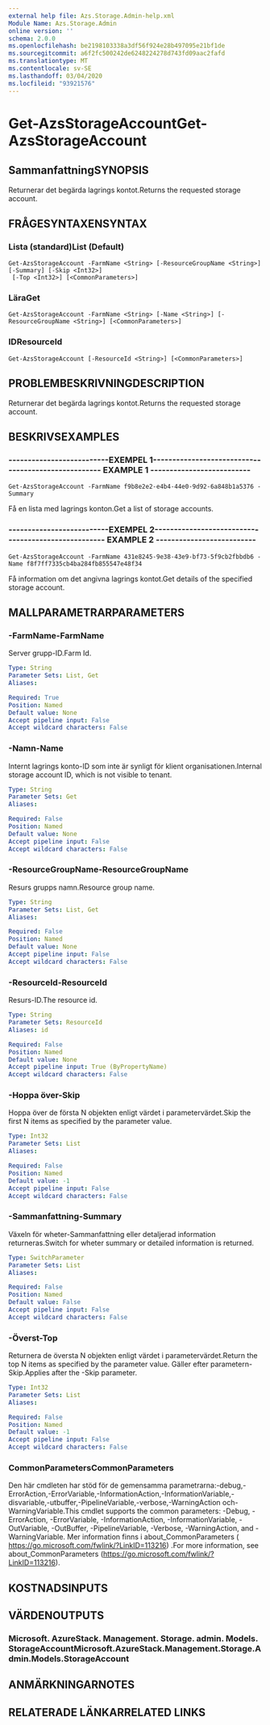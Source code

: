 ```yaml
---
external help file: Azs.Storage.Admin-help.xml
Module Name: Azs.Storage.Admin
online version: ''
schema: 2.0.0
ms.openlocfilehash: be2198103338a3df56f924e28b497095e21bf1de
ms.sourcegitcommit: a6f2fc500242de6248224278d743fd09aac2fafd
ms.translationtype: MT
ms.contentlocale: sv-SE
ms.lasthandoff: 03/04/2020
ms.locfileid: "93921576"
---
```

# <span data-ttu-id="12373-101">Get-AzsStorageAccount</span><span class="sxs-lookup"><span data-stu-id="12373-101">Get-AzsStorageAccount</span></span>

## <span data-ttu-id="12373-102">Sammanfattning</span><span class="sxs-lookup"><span data-stu-id="12373-102">SYNOPSIS</span></span>
<span data-ttu-id="12373-103">Returnerar det begärda lagrings kontot.</span><span class="sxs-lookup"><span data-stu-id="12373-103">Returns the requested storage account.</span></span>

## <span data-ttu-id="12373-104">FRÅGESYNTAXEN</span><span class="sxs-lookup"><span data-stu-id="12373-104">SYNTAX</span></span>

### <span data-ttu-id="12373-105">Lista (standard)</span><span class="sxs-lookup"><span data-stu-id="12373-105">List (Default)</span></span>
```
Get-AzsStorageAccount -FarmName <String> [-ResourceGroupName <String>] [-Summary] [-Skip <Int32>]
 [-Top <Int32>] [<CommonParameters>]
```

### <span data-ttu-id="12373-106">Lära</span><span class="sxs-lookup"><span data-stu-id="12373-106">Get</span></span>
```
Get-AzsStorageAccount -FarmName <String> [-Name <String>] [-ResourceGroupName <String>] [<CommonParameters>]
```

### <span data-ttu-id="12373-107">ID</span><span class="sxs-lookup"><span data-stu-id="12373-107">ResourceId</span></span>
```
Get-AzsStorageAccount [-ResourceId <String>] [<CommonParameters>]
```

## <span data-ttu-id="12373-108">PROBLEMBESKRIVNING</span><span class="sxs-lookup"><span data-stu-id="12373-108">DESCRIPTION</span></span>
<span data-ttu-id="12373-109">Returnerar det begärda lagrings kontot.</span><span class="sxs-lookup"><span data-stu-id="12373-109">Returns the requested storage account.</span></span>

## <span data-ttu-id="12373-110">BESKRIVS</span><span class="sxs-lookup"><span data-stu-id="12373-110">EXAMPLES</span></span>

### <span data-ttu-id="12373-111">--------------------------EXEMPEL 1--------------------------</span><span class="sxs-lookup"><span data-stu-id="12373-111">-------------------------- EXAMPLE 1 --------------------------</span></span>
```
Get-AzsStorageAccount -FarmName f9b8e2e2-e4b4-44e0-9d92-6a848b1a5376 -Summary
```

<span data-ttu-id="12373-112">Få en lista med lagrings konton.</span><span class="sxs-lookup"><span data-stu-id="12373-112">Get a list of storage accounts.</span></span>

### <span data-ttu-id="12373-113">--------------------------EXEMPEL 2--------------------------</span><span class="sxs-lookup"><span data-stu-id="12373-113">-------------------------- EXAMPLE 2 --------------------------</span></span>
```
Get-AzsStorageAccount -FarmName 431e8245-9e38-43e9-bf73-5f9cb2fbbdb6 -Name f8f7ff7335cb4ba284fb855547e48f34
```

<span data-ttu-id="12373-114">Få information om det angivna lagrings kontot.</span><span class="sxs-lookup"><span data-stu-id="12373-114">Get details of the specified storage account.</span></span>

## <span data-ttu-id="12373-115">MALLPARAMETRAR</span><span class="sxs-lookup"><span data-stu-id="12373-115">PARAMETERS</span></span>

### <span data-ttu-id="12373-116">-FarmName</span><span class="sxs-lookup"><span data-stu-id="12373-116">-FarmName</span></span>
<span data-ttu-id="12373-117">Server grupp-ID.</span><span class="sxs-lookup"><span data-stu-id="12373-117">Farm Id.</span></span>

```yaml
Type: String
Parameter Sets: List, Get
Aliases: 

Required: True
Position: Named
Default value: None
Accept pipeline input: False
Accept wildcard characters: False
```

### <span data-ttu-id="12373-118">-Namn</span><span class="sxs-lookup"><span data-stu-id="12373-118">-Name</span></span>
<span data-ttu-id="12373-119">Internt lagrings konto-ID som inte är synligt för klient organisationen.</span><span class="sxs-lookup"><span data-stu-id="12373-119">Internal storage account ID, which is not visible to tenant.</span></span>

```yaml
Type: String
Parameter Sets: Get
Aliases: 

Required: False
Position: Named
Default value: None
Accept pipeline input: False
Accept wildcard characters: False
```

### <span data-ttu-id="12373-120">-ResourceGroupName</span><span class="sxs-lookup"><span data-stu-id="12373-120">-ResourceGroupName</span></span>
<span data-ttu-id="12373-121">Resurs grupps namn.</span><span class="sxs-lookup"><span data-stu-id="12373-121">Resource group name.</span></span>

```yaml
Type: String
Parameter Sets: List, Get
Aliases: 

Required: False
Position: Named
Default value: None
Accept pipeline input: False
Accept wildcard characters: False
```

### <span data-ttu-id="12373-122">-ResourceId</span><span class="sxs-lookup"><span data-stu-id="12373-122">-ResourceId</span></span>
<span data-ttu-id="12373-123">Resurs-ID.</span><span class="sxs-lookup"><span data-stu-id="12373-123">The resource id.</span></span>

```yaml
Type: String
Parameter Sets: ResourceId
Aliases: id

Required: False
Position: Named
Default value: None
Accept pipeline input: True (ByPropertyName)
Accept wildcard characters: False
```

### <span data-ttu-id="12373-124">-Hoppa över</span><span class="sxs-lookup"><span data-stu-id="12373-124">-Skip</span></span>
<span data-ttu-id="12373-125">Hoppa över de första N objekten enligt värdet i parametervärdet.</span><span class="sxs-lookup"><span data-stu-id="12373-125">Skip the first N items as specified by the parameter value.</span></span>

```yaml
Type: Int32
Parameter Sets: List
Aliases: 

Required: False
Position: Named
Default value: -1
Accept pipeline input: False
Accept wildcard characters: False
```

### <span data-ttu-id="12373-126">-Sammanfattning</span><span class="sxs-lookup"><span data-stu-id="12373-126">-Summary</span></span>
<span data-ttu-id="12373-127">Växeln för wheter-Sammanfattning eller detaljerad information returneras.</span><span class="sxs-lookup"><span data-stu-id="12373-127">Switch for wheter summary or detailed information is returned.</span></span>

```yaml
Type: SwitchParameter
Parameter Sets: List
Aliases: 

Required: False
Position: Named
Default value: False
Accept pipeline input: False
Accept wildcard characters: False
```

### <span data-ttu-id="12373-128">-Överst</span><span class="sxs-lookup"><span data-stu-id="12373-128">-Top</span></span>
<span data-ttu-id="12373-129">Returnera de översta N objekten enligt värdet i parametervärdet.</span><span class="sxs-lookup"><span data-stu-id="12373-129">Return the top N items as specified by the parameter value.</span></span>
<span data-ttu-id="12373-130">Gäller efter parametern-Skip.</span><span class="sxs-lookup"><span data-stu-id="12373-130">Applies after the -Skip parameter.</span></span>

```yaml
Type: Int32
Parameter Sets: List
Aliases: 

Required: False
Position: Named
Default value: -1
Accept pipeline input: False
Accept wildcard characters: False
```

### <span data-ttu-id="12373-131">CommonParameters</span><span class="sxs-lookup"><span data-stu-id="12373-131">CommonParameters</span></span>
<span data-ttu-id="12373-132">Den här cmdleten har stöd för de gemensamma parametrarna:-debug,-ErrorAction,-ErrorVariable,-InformationAction,-InformationVariable,-disvariable,-utbuffer,-PipelineVariable,-verbose,-WarningAction och-WarningVariable.</span><span class="sxs-lookup"><span data-stu-id="12373-132">This cmdlet supports the common parameters: -Debug, -ErrorAction, -ErrorVariable, -InformationAction, -InformationVariable, -OutVariable, -OutBuffer, -PipelineVariable, -Verbose, -WarningAction, and -WarningVariable.</span></span> <span data-ttu-id="12373-133">Mer information finns i about_CommonParameters ( https://go.microsoft.com/fwlink/?LinkID=113216) .</span><span class="sxs-lookup"><span data-stu-id="12373-133">For more information, see about_CommonParameters (https://go.microsoft.com/fwlink/?LinkID=113216).</span></span>

## <span data-ttu-id="12373-134">KOSTNADS</span><span class="sxs-lookup"><span data-stu-id="12373-134">INPUTS</span></span>

## <span data-ttu-id="12373-135">VÄRDEN</span><span class="sxs-lookup"><span data-stu-id="12373-135">OUTPUTS</span></span>

### <span data-ttu-id="12373-136">Microsoft. AzureStack. Management. Storage. admin. Models. StorageAccount</span><span class="sxs-lookup"><span data-stu-id="12373-136">Microsoft.AzureStack.Management.Storage.Admin.Models.StorageAccount</span></span>

## <span data-ttu-id="12373-137">ANMÄRKNINGAR</span><span class="sxs-lookup"><span data-stu-id="12373-137">NOTES</span></span>

## <span data-ttu-id="12373-138">RELATERADE LÄNKAR</span><span class="sxs-lookup"><span data-stu-id="12373-138">RELATED LINKS</span></span>

